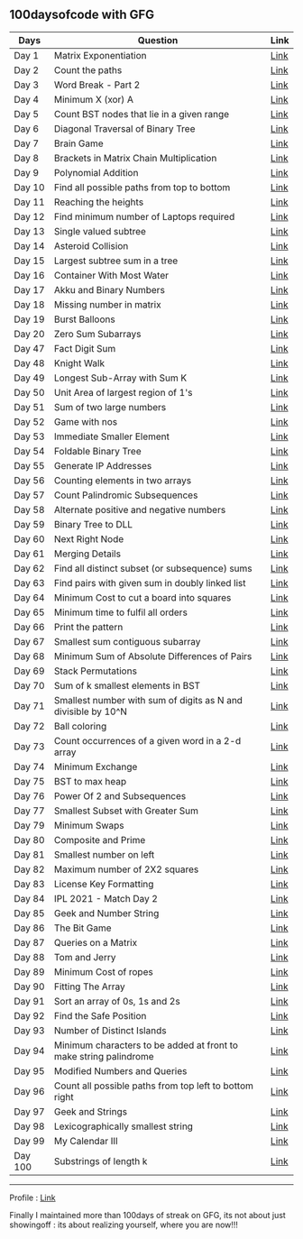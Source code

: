 ## 100daysofcode with GFG

| Days   | Question  | Link |
|---|---|---|
| Day 1  | Matrix Exponentiation  | [Link](https://practice.geeksforgeeks.org/problems/matrix-exponentiation2711/1)  |
| Day 2  | Count the paths  | [Link](https://practice.geeksforgeeks.org/problems/count-the-paths4332/1)  |
| Day 3  | Word Break - Part 2   | [Link](https://practice.geeksforgeeks.org/problems/word-break-part-23249/1)  | 
| Day 4  | Minimum X (xor) A   | [Link](https://practice.geeksforgeeks.org/problems/x-xor-a-is-minimum-and-set-bits-in-x-b/1)  | 
| Day 5  |  Count BST nodes that lie in a given range  | [Link](https://practice.geeksforgeeks.org/problems/count-bst-nodes-that-lie-in-a-given-range/1)  | 
| Day 6  |  Diagonal Traversal of Binary Tree  | [Link](https://practice.geeksforgeeks.org/problems/diagonal-traversal-of-binary-tree/1)  | 
| Day 7  | Brain Game    | [Link](https://practice.geeksforgeeks.org/problems/brain-game1742/1)  | 
| Day 8  | Brackets in Matrix Chain Multiplication     | [Link](https://practice.geeksforgeeks.org/problems/brackets-in-matrix-chain-multiplication1024/1)  | 
| Day 9  | Polynomial Addition    | [Link](https://practice.geeksforgeeks.org/problems/polynomial-addition/1)  | 
| Day 10 | Find all possible paths from top to bottom    | [Link](https://practice.geeksforgeeks.org/problems/find-all-possible-paths-from-top-to-bottom/1)  | 
| Day 11 |  Reaching the heights  | [Link](https://practice.geeksforgeeks.org/problems/reaching-the-heights1921/1)  | 
| Day 12 |  Find minimum number of Laptops required  | [Link](https://practice.geeksforgeeks.org/problems/af49b143a4ead583e943ca6176fbd7ea55b121ae/1)  | 
| Day 13  |  Single valued subtree  | [Link](https://practice.geeksforgeeks.org/problems/single-valued-subtree/1)  | 
| Day 14 |  Asteroid Collision  | [Link](https://practice.geeksforgeeks.org/problems/asteroid-collision/1)  | 
| Day 15 |  Largest subtree sum in a tree  | [Link](https://practice.geeksforgeeks.org/problems/largest-subtree-sum-in-a-tree/1)  | 
| Day 16 |  Container With Most Water  | [Link](https://practice.geeksforgeeks.org/problems/container-with-most-water0535/1)  | 
| Day 17  |  Akku and Binary Numbers  | [Link](https://practice.geeksforgeeks.org/problems/akku-and-binary-numbers0902/1)  | 
| Day 18  | Missing number in matrix   | [Link](https://practice.geeksforgeeks.org/problems/missing-number-in-matrix5316/1)  | 
| Day 19  | Burst Balloons   | [Link](https://practice.geeksforgeeks.org/problems/burst-balloons/1)  | 
| Day 20  |  Zero Sum Subarrays  | [Link](https://practice.geeksforgeeks.org/problems/zero-sum-subarrays1825/1)  | 
| Day 47  |  Fact Digit Sum  | [Link](https://practice.geeksforgeeks.org/problems/fact-digit-sum4125/1)  | 
| Day 48  | Knight Walk  | [Link](https://practice.geeksforgeeks.org/problems/knight-walk4521/1)  | 
| Day 49  |  Longest Sub-Array with Sum K  | [Link](https://practice.geeksforgeeks.org/problems/longest-sub-array-with-sum-k0809/1)  | 
| Day 50  | Unit Area of largest region of 1's   | [Link](https://practice.geeksforgeeks.org/problems/length-of-largest-region-of-1s-1587115620/1)  | 
| Day 51  | Sum of two large numbers   | [Link](https://practice.geeksforgeeks.org/problems/sum-of-numbers-or-number1219/1)  | 
| Day 52  | Game with nos   | [Link](https://practice.geeksforgeeks.org/problems/game-with-nos3123/1)  | 
| Day 53  | Immediate Smaller Element | [Link](https://practice.geeksforgeeks.org/problems/immediate-smaller-element1142/1)  | 
| Day 54  | Foldable Binary Tree   | [Link](https://practice.geeksforgeeks.org/problems/foldable-binary-tree/1)  | 
| Day 55  |  Generate IP Addresses  | [Link](https://practice.geeksforgeeks.org/problems/generate-ip-addresses/1)  | 
| Day 56  | Counting elements in two arrays   | [Link](https://practice.geeksforgeeks.org/problems/counting-elements-in-two-arrays/1)  | 
| Day 57  |  Count Palindromic Subsequences  | [Link](https://practice.geeksforgeeks.org/problems/count-palindromic-subsequences/1)  | 
| Day 58  |  Alternate positive and negative numbers  | [Link](https://practice.geeksforgeeks.org/problems/array-of-alternate-ve-and-ve-nos1401/1)  | 
| Day 59  | Binary Tree to DLL   | [Link](https://practice.geeksforgeeks.org/problems/binary-tree-to-dll/1)  | 
| Day 60  | Next Right Node   | [Link](https://practice.geeksforgeeks.org/problems/next-right-node/1)  | 
| Day 61  | Merging Details   | [Link](https://practice.geeksforgeeks.org/problems/merging-details/1)  | 
| Day 62  |  Find all distinct subset (or subsequence) sums  | [Link](https://practice.geeksforgeeks.org/problems/find-all-distinct-subset-or-subsequence-sums4424/1)  | 
| Day 63  |  Find pairs with given sum in doubly linked list  | [Link](https://practice.geeksforgeeks.org/problems/find-pairs-with-given-sum-in-doubly-linked-list/1)  | 
| Day 64  | Minimum Cost to cut a board into squares | [Link](https://practice.geeksforgeeks.org/problems/minimum-cost-to-cut-a-board-into-squares/1)  | 
| Day 65  | Minimum time to fulfil all orders | [Link](https://practice.geeksforgeeks.org/problems/minimum-time-to-fulfil-all-orders/1)  | 
| Day 66  | Print the pattern | [Link](https://practice.geeksforgeeks.org/problems/print-the-pattern1025/1)  | 
| Day 67  | Smallest sum contiguous subarray | [Link](https://practice.geeksforgeeks.org/problems/smallest-sum-contiguous-subarray/1)  | 
| Day 68  | Minimum Sum of Absolute Differences of Pairs | [Link](https://practice.geeksforgeeks.org/problems/minimum-sum-of-absolute-differences-of-pairs/1)  | 
| Day 69  | Stack Permutations | [Link](https://practice.geeksforgeeks.org/problems/stack-permutations/1)  | 
| Day 70  | Sum of k smallest elements in BST | [Link](https://practice.geeksforgeeks.org/problems/sum-of-k-smallest-elements-in-bst3029/1)  | 
| Day 71  | Smallest number with sum of digits as N and divisible by 10^N | [Link](https://practice.geeksforgeeks.org/problems/smallest-number-with-sum-of-digits-as-n-and-divisible-by-10n4032/1)  | 
| Day 72 | Ball coloring | [Link](https://practice.geeksforgeeks.org/problems/ball-coloring3450/1)  | 
| Day 73  | Count occurrences of a given word in a 2-d array | [Link](https://practice.geeksforgeeks.org/problems/count-occurences-of-a-given-word-in-a-2-d-array/1)  |
| Day 74  | Minimum Exchange | [Link](https://practice.geeksforgeeks.org/problems/distributing-question-papers2513/1)  | 
| Day 75  | BST to max heap | [Link](https://practice.geeksforgeeks.org/problems/bst-to-max-heap/1)  | 
| Day 76  | Power Of 2 and Subsequences | [Link](https://practice.geeksforgeeks.org/problems/power-of-2-and-subsequences0759/1)  | 
| Day 77  | Smallest Subset with Greater Sum | [Link](https://practice.geeksforgeeks.org/problems/smallest-subset-with-greater-sum/1)  | 
| Day 79  | Minimum Swaps | [Link](https://practice.geeksforgeeks.org/problems/minimum-swaps-1649134975/1)  | 
| Day 80  | Composite and Prime | [Link](https://practice.geeksforgeeks.org/problems/composite-and-prime0359/1)  | 
| Day 81  | Smallest number on left | [Link](https://practice.geeksforgeeks.org/problems/smallest-number-on-left3403/1)  | 
| Day 82  |  Maximum number of 2X2 squares  | [Link](https://practice.geeksforgeeks.org/problems/maximum-number-of-22-squares/1)  | 
| Day 83  | License Key Formatting  | [Link](https://practice.geeksforgeeks.org/problems/license-key-formatting/1)  | 
| Day 84  | IPL 2021 - Match Day 2 | [Link](https://practice.geeksforgeeks.org/problems/deee0e8cf9910e7219f663c18d6d640ea0b87f87/1)  | 
| Day 85  | Geek and Number String | [Link](https://practice.geeksforgeeks.org/problems/904237fa926d79126d42c437802b04287ea9d1c8/1)  | 
| Day 86  | The Bit Game  | [Link](https://practice.geeksforgeeks.org/problems/the-bit-game2313/1)  | 
| Day 87  | Queries on a Matrix | [Link](https://practice.geeksforgeeks.org/problems/queries-on-a-matrix0443/1)  | 
| Day 88  | Tom and Jerry | [Link](https://practice.geeksforgeeks.org/problems/tom-and-jerry1325/1)  | 
| Day 89  | Minimum Cost of ropes | [Link](https://practice.geeksforgeeks.org/problems/minimum-cost-of-ropes-1587115620/1)  | 
| Day 90  | Fitting The Array | [Link](https://practice.geeksforgeeks.org/problems/fitting-the-array1514/1)  | 
| Day 91  | Sort an array of 0s, 1s and 2s | [Link](https://practice.geeksforgeeks.org/problems/sort-an-array-of-0s-1s-and-2s4231/1)  | 
| Day 92  | Find the Safe Position | [Link](https://practice.geeksforgeeks.org/problems/game-of-death-in-a-circle1840/1)  | 
| Day 93  | Number of Distinct Islands | [Link](https://practice.geeksforgeeks.org/problems/number-of-distinct-islands/1)  | 
| Day 94  | Minimum characters to be added at front to make string palindrome | [Link](https://practice.geeksforgeeks.org/problems/minimum-characters-to-be-added-at-front-to-make-string-palindrome/1)  | 
| Day 95  | Modified Numbers and Queries | [Link](https://practice.geeksforgeeks.org/problems/modified-numbers-and-queries0904/1)  | 
| Day 96  | Count all possible paths from top left to bottom right | [Link](https://practice.geeksforgeeks.org/problems/count-all-possible-paths-from-top-left-to-bottom-right3011/1)  | 
| Day 97  | Geek and Strings | [Link](https://practice.geeksforgeeks.org/problems/geek-and-strings3030/1)  | 
| Day 98  | Lexicographically smallest string | [Link](https://practice.geeksforgeeks.org/problems/mila-and-strings0435/1)  |
| Day 99  | My Calendar III| [Link](https://practice.geeksforgeeks.org/problems/flatten-binary-tree-to-linked-list/1)  |
| Day 100  | Substrings of length k| [Link](https://practice.geeksforgeeks.org/problems/substrings-of-length-k-with-k-1-distinct-elements/1)  |

<hr>

Profile : [Link](https://auth.geeksforgeeks.org/user/rkgkumar072/)

Finally I maintained more than 100days of streak on GFG, its not about just showingoff : its about realizing yourself, where you are now!!!
